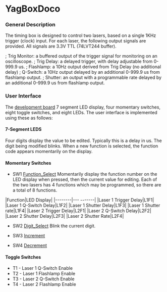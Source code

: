 # YagBoxDoco
### General Description

The timing box is designed to control two lasers, based on a single
1KHz trigger (clock) input.  For each laser, the following output
signals are provided.  All signals are 3.3V TTL (74LVT244 buffer).

; Trig Monitor: a buffered output of the trigger signal for monitoring
on an oscilloscope.
; Trig Delay: a delayed trigger, with delay adjustable from 0-999.9 us.
; Flashlamp: a 10Hz output derived from Trig Delay (no additional delay)
; Q-Switch: a 10Hz output delayed by an additional 0-999.9 us from flashlamp output.
; Shutter: an output with a programmable rate delayed by an additional 0-999.9 us
from flashlamp output.

### User Interface

The [development board](http://www.digilentinc.com/info/S3Board.cfm)
7 segment LED display, four momentary switches, eight toggle switches, and eight LEDs.
The user interface is implemented using these as follows:

#### 7-Segment LEDS

Four digits display the value to be edited.  Typically this is a delay
in us.  The digit being modified blinks.  When a new function is selected,
the function code appears momentarily on the display.

#### Momentary Switches

 * SW1 [Function_Select](Function_Select.md)
  Momentarily display the function number on the LED display when
  pressed, then the current value for editing.  Each of the two
  lasers has 4 functions which may be programmed, so there are a
  total of 8 functions.


|Function|LED Display|
|--------|--- -------|
|Laser 1 Trigger Delay|L1F1|
|Laser 1 Q-Switch Delay|L1F2|
|Laser 1 Shutter Delay|L1F3|
|Laser 1 Shutter rate|L1F4|
|Laser 2 Trigger Delay|L2F1|
|Laser 2 Q-Switch Delay|L2F2|
|Laser 2 Shutter Delay|L2F3|
|Laser 2 Shutter Rate|L2F4|

 * SW2 [Digit_Select](Digit_Select.md)
  Blink the current digit.

 * SW3 [Increment](Increment.md)

 * SW4 [Decrement](Decrement.md)

#### Toggle Switches

 * T1 - Laser 1 Q-Switch Enable
 * T2 - Laser 1 Flashlamp Enable
 * T3 - Laser 2 Q-Switch Enable
 * T4 - Laser 2 Flashlamp Enable


